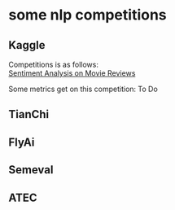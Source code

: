 # some nlp competitions 

## Kaggle
Competitions is as follows:  
[Sentiment Analysis on Movie Reviews](https://www.kaggle.com/c/sentiment-analysis-on-movie-reviews)

Some metrics get on this competition: To Do 


## TianChi 



## FlyAi 


## Semeval


## ATEC


